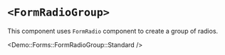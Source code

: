# `<FormRadioGroup>`

This component uses `FormRadio` component to create a group of radios.

<Demo::Forms::FormRadioGroup::Standard />
